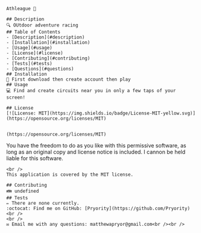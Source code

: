 
    Athleague 👋
      
    ## Description
    🔍 OUtdoor adventure racing
    ## Table of Contents
    - [Description](#description)
    - [Installation](#installation)
    - [Usage](#usage)
    - [License](#license)
    - [Contributing](#contributing)
    - [Tests](#tests)
    - [Questions](#questions)
    ## Installation
    💾 First download then create account then play
    ## Usage
    💻 Find and create circuits near you in only a few taps of your screen!
    
    ## License
    [![License: MIT](https://img.shields.io/badge/License-MIT-yellow.svg)](https://opensource.org/licenses/MIT)


    (https://opensource.org/licenses/MIT)

You have the freedom to do as you like with this permissive software, as long as an original copy and license notice is included. I cannon be held liable for this software.


    <br />
    This application is covered by the MIT license.
     
    ## Contributing
    👪 undefined
    ## Tests
    ✏️ There are none currently.
    :octocat: Find me on GitHub: [Pryority](https://github.com/Pryority)<br />
    <br />
    ✉️ Email me with any questions: matthewapryor@gmail.com<br /><br />
  